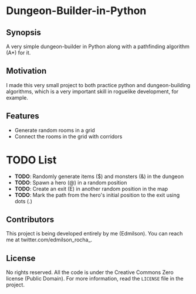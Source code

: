 # Dungeon-Builder-in-Python

## Synopsis
A very simple dungeon-builder in Python along with a pathfinding algorithm (A*) for it.

## Motivation
I made this very small project to both practice python and dungeon-building algorithms, which is a very important skill in roguelike development, for example.

## Features
* Generate random rooms in a grid
* Connect the rooms in the grid with corridors
 
# TODO List
* __TODO__: Randomly generate items ($) and monsters (&) in the dungeon
* __TODO__: Spawn a hero (@) in a random position
* __TODO__: Create an exit (E) in another random position in the map
* __TODO__: Mark the path from the hero's initial position to the exit using dots (.) 


## Contributors
This project is being developed entirely by me (Edmilson).
You can reach me at twitter.com/edmilson_rocha_.

## License
No rights reserved. All the code is under the Creative Commons Zero license (Public Domain). For more information, read the `LICENSE` file in the project.

